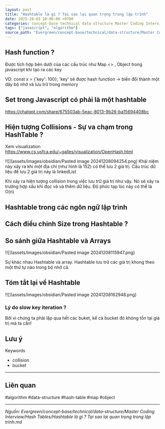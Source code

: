 ```yaml
---
layout: post
title: "Hashtable là gì ? Tại sao lại quan trọng trong lập trình"
date: 2025-10-01 10:00:00 +0700
categories: concept-base technical data-structure Master Coding Interview Hash Tables
tags: ["javascript", "algorithm"]
source_path: "Evergreen/concept-base/technical/data-structure/Master Coding Interview/Hash Tables/Hashtable là gì ? Tại sao lại quan trọng trong lập trình.md"
---
```

## Hash function ?

Được tích hợp bên dưới của các cấu trúc như Map <> , Object trong javascript khi tạo ra các key 

VD: const x = {'key': 100}; 'key' sẽ được hash function -> biến đổi thành một dãy bộ nhớ và lưu trữ trong memory


## Set trong Javascript có phải là một hashtable

https://chatgpt.com/share/675503ab-5eac-8013-9b26-ba15694408bc


## Hiện tượng Collisions - Sự va chạm trong HashTable ?
Xem visualization
https://www.cs.usfca.edu/~galles/visualization/OpenHash.html



!![](assets/images/obsidian/Pasted image 20241208094254.png)
Khái niệm này xảy ra khi một địa chỉ (như hình là 152) có thể lưu 2 giá trị. Cấu trúc dữ liệu để lưu 2 giá trị này là linkedList

Khi xảy ra hiện tượng collision trong việc lưu trữ giá trị như vậy. Nó sẽ xảy ra trường hợp xấu khi đọc và và thêm dữ liệu. Độ phức tạp lúc này có thể là O(n)


## Hashtable trong các ngôn ngữ lập trình


## Cách điều chỉnh Size trong Hashtable ?


## So sánh giữa Hashtable và Arrays

!![](assets/images/obsidian/Pasted image 20241208115947.png)

Sự khác nhau Hashtable và array. Hashtable lưu trữ các giá trị khong theo một thứ tự nào trong bộ nhớ cả.


## Tóm tắt lại về Hashtable
!![](assets/images/obsidian/Pasted image 20241208162948.png)


### Lý do slow key iteration ?
Bởi vì chúng ta phải lặp qua hết các buket, kể cả bucket đó không tồn tại giá trị mà ta cần!
## Lưu ý
Keywords
- collision
- bucket
---
## Liên quan
#algorithm #data-structure #hash-table #map #object

---
*Nguồn: Evergreen/concept-base/technical/data-structure/Master Coding Interview/Hash Tables/Hashtable là gì ? Tại sao lại quan trọng trong lập trình.md*